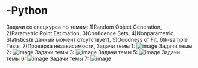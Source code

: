 # -Python
Задачи со спецкурса по темам:
1)Random Object Generation,
2)Parametric Point Estimation,
3)Confidence Sets,
4)Nonparametric Statistics(в данный момент отсутствует),
5)Goodness of Fit,
6)k-sample Tests,
7)Проверка независимости,
Задачи темы 1:
![image](https://github.com/mosnazik/-Python/assets/100281783/432e06b9-ca1e-46f6-80eb-a4845ec02afa)
Задачи темы 2:
![image](https://github.com/mosnazik/-Python/assets/100281783/be2b65f2-49cb-4df5-8ad0-0f06574a5b96)
Задачи темы 3:
![image](https://github.com/mosnazik/-Python/assets/100281783/8c3d58a3-5f71-4a16-9c67-23acc005c39c)
Задачи темы 5:
![image](https://github.com/mosnazik/-Python/assets/100281783/c2873714-53bf-477f-93fd-83290960eb82)
Задачи темы 6:
![image](https://github.com/mosnazik/-Python/assets/100281783/3fc90c2f-c15d-4f45-b03a-66899fa36b9d)
Задачи темы 7:
![image](https://github.com/mosnazik/-Python/assets/100281783/c05f7480-7938-48df-b9b7-2009c1dde840)
